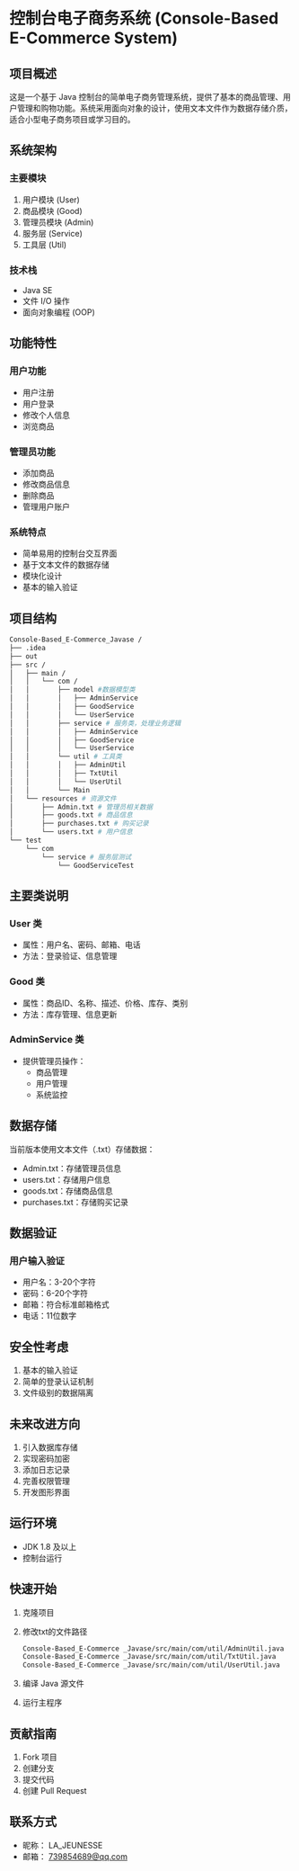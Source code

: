 # 控制台电子商务系统 (Console-Based E-Commerce System)

## 项目概述

这是一个基于 Java 控制台的简单电子商务管理系统，提供了基本的商品管理、用户管理和购物功能。系统采用面向对象的设计，使用文本文件作为数据存储介质，适合小型电子商务项目或学习目的。

## 系统架构

### 主要模块
1. 用户模块 (User)
2. 商品模块 (Good)
3. 管理员模块 (Admin)
4. 服务层 (Service)
5. 工具层 (Util)

### 技术栈
- Java SE
- 文件 I/O 操作
- 面向对象编程 (OOP)

## 功能特性

### 用户功能
- 用户注册
- 用户登录
- 修改个人信息
- 浏览商品

### 管理员功能
- 添加商品
- 修改商品信息
- 删除商品
- 管理用户账户

### 系统特点
- 简单易用的控制台交互界面
- 基于文本文件的数据存储
- 模块化设计
- 基本的输入验证

## 项目结构
```bash
Console-Based_E-Commerce_Javase /
├── .idea
├── out
├── src /
│   ├── main /
│   │   └── com /
│   │       ├── model #数据模型类
│   │       │   ├── AdminService
│   │       │   ├── GoodService
│   │       │   └── UserService
│   │       ├── service # 服务类，处理业务逻辑
│   │       │   ├── AdminService
│   │       │   ├── GoodService
│   │       │   └── UserService
│   │       └── util # 工具类
│   │       │   ├── AdminUtil
│   │       │   ├── TxtUtil
│   │       │   └── UserUtil
│   │       └── Main 
│   └── resources # 资源文件
│       ├── Admin.txt # 管理员相关数据
│       ├── goods.txt # 商品信息
│       ├── purchases.txt # 购买记录
│       └── users.txt # 用户信息
└── test
    └── com
        └── service # 服务层测试
            └── GoodServiceTest
```

## 主要类说明

### User 类
- 属性：用户名、密码、邮箱、电话
- 方法：登录验证、信息管理

### Good 类
- 属性：商品ID、名称、描述、价格、库存、类别
- 方法：库存管理、信息更新

### AdminService 类
- 提供管理员操作：
    - 商品管理
    - 用户管理
    - 系统监控

## 数据存储

当前版本使用文本文件（.txt）存储数据：
- Admin.txt：存储管理员信息
- users.txt：存储用户信息
- goods.txt：存储商品信息
- purchases.txt：存储购买记录


## 数据验证

### 用户输入验证
- 用户名：3-20个字符
- 密码：6-20个字符
- 邮箱：符合标准邮箱格式
- 电话：11位数字

## 安全性考虑

1. 基本的输入验证
2. 简单的登录认证机制
3. 文件级别的数据隔离

## 未来改进方向

1. 引入数据库存储
2. 实现密码加密
3. 添加日志记录
4. 完善权限管理
5. 开发图形界面

## 运行环境

- JDK 1.8 及以上
- 控制台运行

## 快速开始

1. 克隆项目
2. 修改txt的文件路径
   ```bash
   Console-Based_E-Commerce _Javase/src/main/com/util/AdminUtil.java  
   Console-Based_E-Commerce _Javase/src/main/com/util/TxtUtil.java  
   Console-Based_E-Commerce _Javase/src/main/com/util/UserUtil.java  
   ```  

3. 编译 Java 源文件
4. 运行主程序

## 贡献指南

1. Fork 项目
2. 创建分支
3. 提交代码
4. 创建 Pull Request

## 联系方式  
- 昵称：<EMAIL>
LA_JEUNESSE
- 邮箱：<EMAIL>
739854689@qq.com